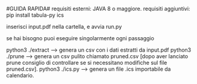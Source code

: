 #GUIDA RAPIDA#
requisiti esterni: JAVA 8 o maggiore.
requisiti aggiuntivi: pip install tabula-py ics 

inserisci input.pdf nella cartella, e avvia run.py


se hai bisogno puoi eseguire singolarmente ogni passaggio 

python3 ./extract --> genera un csv con i dati estratti da input.pdf
python3 ./prune --> genera un csv pulito chiamato pruned.csv 
[dopo aver lanciato prune consiglio di controllare se si necessitano modifiche sul file pruned.csv].
python3 ./ics.py --> genera un file .ics importabile da calendario.